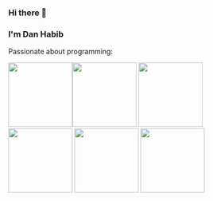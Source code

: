 ### Hi there 👋 
### I'm Dan Habib


Passionate about programming: 

<img src="https://www.ideematic.com/wp-content/uploads/2020/07/flutter_logo.png"
        height="129" width="129"><img src="https://cdn3.iconfinder.com/data/icons/logos-and-brands-adobe/512/267_Python-512.png"
        height="129" width="129">
    <img src="https://encrypted-tbn0.gstatic.com/images?q=tbn:ANd9GcQ43tSVhzopfyKNzmCbHyzKkf9QwuxH146RqtMrm-AubGh-rXh1X55tuegXiHM49--INdA&usqp=CAU"
        height="129" width="129"><img
        src="https://golang.org/lib/godoc/images/go-logo-blue.svg"
        height="129" width="129">
    <img src="https://pbs.twimg.com/media/DzDJ0DRXQAMHaQO.png" height="129" width="129">
    <img src="https://icons-for-free.com/iconfiles/png/512/icon++html+icon-1320194800994962643.png" height="129" width="129">

